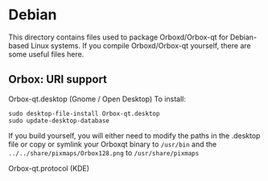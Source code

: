 
Debian
====================
This directory contains files used to package Orboxd/Orbox-qt
for Debian-based Linux systems. If you compile Orboxd/Orbox-qt yourself, there are some useful files here.

## Orbox: URI support ##


Orbox-qt.desktop  (Gnome / Open Desktop)
To install:

	sudo desktop-file-install Orbox-qt.desktop
	sudo update-desktop-database

If you build yourself, you will either need to modify the paths in
the .desktop file or copy or symlink your Orboxqt binary to `/usr/bin`
and the `../../share/pixmaps/Orbox128.png` to `/usr/share/pixmaps`

Orbox-qt.protocol (KDE)

